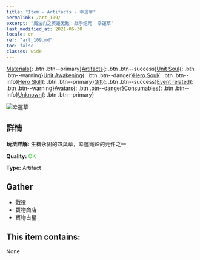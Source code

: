 ```yaml
---
title: "Item - Artifacts - 幸運草"
permalink: /art_109/
excerpt: "魔法门之英雄无敌：战争纪元  幸運草"
last_modified_at: 2021-06-30
locale: cn
ref: "art_109.md"
toc: false
classes: wide
---
```

 [Materials](/ItemsCN/){: .btn .btn--primary}[Artifacts](/ItemsCN/Artifacts/){: .btn .btn--success}[Unit Soul](/ItemsCN/UnitSoul/){: .btn .btn--warning}[Unit Awakening](/ItemsCN/UnitAwakening/){: .btn .btn--danger}[Hero Soul](/ItemsCN/HeroSoul/){: .btn .btn--info}[Hero Skill](/ItemsCN/HeroSkill/){: .btn .btn--primary}[Gift](/ItemsCN/Gift/){: .btn .btn--success}[Event related](/ItemsCN/Events/){: .btn .btn--warning}[Avatars](/ItemsCN/Avatars/){: .btn .btn--danger}[Consumables](/ItemsCN/Consumables/){: .btn .btn--info}[Unknown](/ItemsCN/Unknown/){: .btn .btn--primary}

 ![幸運草](/images/t/artifact_40121.png)

## 詳情
 **玩法詳解:** 生機永固的四葉草，幸運鐵蹄的元件之一

 **Quality:** <span style="color: #32CD32">OK</span>

 **Type:** Artifact

## Gather

*    戰役 
*    寶物商店 
*    寶物占星 

## This item contains:

  None

